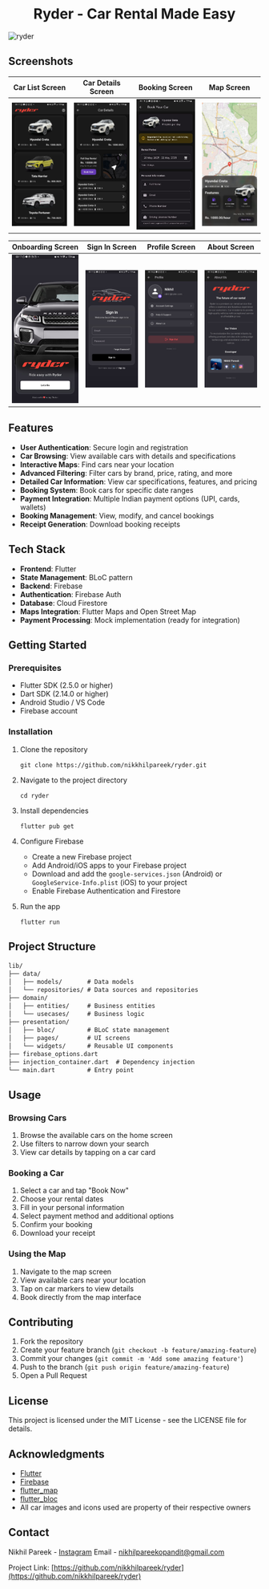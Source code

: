 <h1 align="center" id="title">Ryder - Car Rental Made Easy</h1>

![ryder](https://socialify.git.ci/nikkhilpareek/ryder/image?custom_description=A+modern+Flutter+application+for+renting+cars+in+India%2C+featuring+an+intuitive+UI%2C+interactive+maps%2C+real-time+car+availability%2C+and+seamless+booking+experience.&custom_language=Dart&description=1&font=Jost&language=1&name=1&owner=1&pattern=Solid&theme=Auto)

## Screenshots

| Car List Screen                      | Car Details Screen                | Booking Screen                  | Map Screen                     |
|--------------------------------------|-----------------------------------|--------------------------------|--------------------------------|
| ![Car List](screenshots/carlist.jpeg) | ![Car Details](screenshots/cardetails.jpeg) | ![Booking](screenshots/booking.jpeg) | ![Map](screenshots/map.jpeg) |

| Onboarding Screen                    | Sign In Screen                    | Profile Screen                   | About Screen                   |
|--------------------------------------|-----------------------------------|----------------------------------|--------------------------------|
| ![Onboarding](screenshots/onboarding.jpeg) | ![Sign In](screenshots/signin.jpeg) | ![Profile](screenshots/profile.jpeg) | ![About](screenshots/about.jpeg) |


## Features

- **User Authentication**: Secure login and registration
- **Car Browsing**: View available cars with details and specifications
- **Interactive Maps**: Find cars near your location
- **Advanced Filtering**: Filter cars by brand, price, rating, and more
- **Detailed Car Information**: View car specifications, features, and pricing
- **Booking System**: Book cars for specific date ranges
- **Payment Integration**: Multiple Indian payment options (UPI, cards, wallets)
- **Booking Management**: View, modify, and cancel bookings
- **Receipt Generation**: Download booking receipts

## Tech Stack

- **Frontend**: Flutter
- **State Management**: BLoC pattern
- **Backend**: Firebase
- **Authentication**: Firebase Auth
- **Database**: Cloud Firestore
- **Maps Integration**: Flutter Maps and Open Street Map
- **Payment Processing**: Mock implementation (ready for integration)

## Getting Started

### Prerequisites

- Flutter SDK (2.5.0 or higher)
- Dart SDK (2.14.0 or higher)
- Android Studio / VS Code
- Firebase account

### Installation

1. Clone the repository
   ```
   git clone https://github.com/nikkhilpareek/ryder.git
   ```

2. Navigate to the project directory
   ```
   cd ryder
   ```

3. Install dependencies
   ```
   flutter pub get
   ```

4. Configure Firebase
   - Create a new Firebase project
   - Add Android/iOS apps to your Firebase project
   - Download and add the `google-services.json` (Android) or `GoogleService-Info.plist` (iOS) to your project
   - Enable Firebase Authentication and Firestore

5. Run the app
   ```
   flutter run
   ```

## Project Structure

```
lib/
├── data/
│   ├── models/       # Data models
│   └── repositories/ # Data sources and repositories
├── domain/
│   ├── entities/     # Business entities
│   └── usecases/     # Business logic
├── presentation/
│   ├── bloc/         # BLoC state management
│   ├── pages/        # UI screens
│   └── widgets/      # Reusable UI components
├── firebase_options.dart
├── injection_container.dart  # Dependency injection
└── main.dart         # Entry point
```

## Usage

### Browsing Cars
1. Browse the available cars on the home screen
2. Use filters to narrow down your search
3. View car details by tapping on a car card

### Booking a Car
1. Select a car and tap "Book Now"
2. Choose your rental dates
3. Fill in your personal information
4. Select payment method and additional options
5. Confirm your booking
6. Download your receipt

### Using the Map
1. Navigate to the map screen
2. View available cars near your location
3. Tap on car markers to view details
4. Book directly from the map interface

## Contributing

1. Fork the repository
2. Create your feature branch (`git checkout -b feature/amazing-feature`)
3. Commit your changes (`git commit -m 'Add some amazing feature'`)
4. Push to the branch (`git push origin feature/amazing-feature`)
5. Open a Pull Request

## License

This project is licensed under the MIT License - see the LICENSE file for details.

## Acknowledgments

- [Flutter](https://flutter.dev/)
- [Firebase](https://firebase.google.com/)
- [flutter_map](https://github.com/fleaflet/flutter_map)
- [flutter_bloc](https://github.com/felangel/bloc)
- All car images and icons used are property of their respective owners

## Contact

Nikhil Pareek - [Instagram](https://instagram.com/nikkhil.pareek)
Email - nikhilpareekopandit@gmail.com

Project Link: [https://github.com/nikkhilpareek/ryder](https://github.com/nikkhilpareek/ryder)
